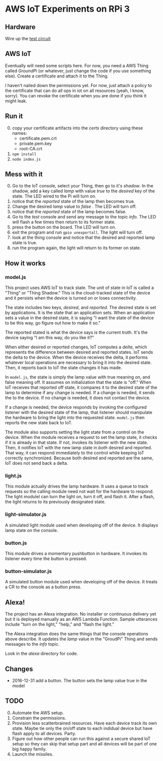 # AWS IoT Experiments on RPi 3

## Hardware

Wire up the [test circuit](https://aztecrex.github.io/rpi-verify-gpio/)

## AWS IoT

Eventually will need some scripts here. For now, you need a AWS Thing called _GroundPi_
(or whatever, just change the code if you use something else). Create a certificate
and attach it to the Thing.

I haven't nailed down the permissions yet. For now, just attach a policy to the
certificate that can do all ops in iot on all resources (yeah, I know, sorry).
You can revoke the certificate when you are done if you think it might leak.

## Run it

0. copy your certificate artifacts into the _certs_ directory using these
names:
   - certificate.pem.crt
   - private.pem.key
   - root-CA.crt
0. `npm install`
0. `node index.js`

## Mess with it

0. Go to the IoT console, select your Thing, then go to it's _shadow_. In the shadow,
add a key called _lamp_ with value _true_ to the _desired_ key of the state. 
The LED wired to the Pi will turn on.
0. notice that the _reported_ state of the lamp then becomes true.
0. Change the desired _lamp_ value to _false_ . The LED will turn off.
0. notice that the _reported_ state of the lamp becomes false.
0. Go to the _test_ console and send any message to the topic _info_. The LED will flash
a few times then return to its former state.
0. press the button on the board. The LED will turn on.
0. exit the program and run `gpio unexportall`. The light will turn off.
0. look at the thing console and notice that the desired and reported lamp state is true.
0. run the program again, the light will return to its former on state.

## How it works

### model.js

This project uses AWS IoT to track state. The unit of state in IoT is called a "Thing" or
"Thing Shadow." This is the cloud-tracked state of the device and it persists when the
device is turned on or loses connectivity.

The state includes two keys, _desired_, and _reported_. The desired state is set by
applications. It is the state that an application sets. When an application sets a
value in the desired state, it is saying "I want the state of the device to be this way,
go figure out how to make it so."

The reported stated is what the device says is the current truth. It's the device saying
"I am this way, do you like it?"

When either desired or reported changes, IoT computes a _delta_, which represents the
difference between desired and reported states. IoT sends the delta to the
device. When the device receives the delta, it performs whatever local operations are
necessary to bring it into the desired state. Then, it reports back to IoT the state
changes it has made.

In `model.js`, the state is simply the lamp value with true meaning on, and false meaning
off. It assumes on initialization that the state is "off."  When IoT receives that reported
off state, it compares it to the desired state of the lamp to determine if any change is
needed. If a change is needed, it sends the to the device. If no change is needed, it does not
contact the device.

If a change is needed, the device responds by invoking the configured listener with the
desired state of the lamp, that listener should manipulate the hardware to bring the
light into the requested state. `model.js` then reports the new state back to IoT.

The module also supports setting the light state from a control on the device. When the
module receives a request to set the lamp state, it checks if it is already in that
state. If not, invokes its listener with the new state. Then, it notifies IoT
with the new lamp state in _both_ desired and reported. That way, it can respond 
immediately to the control while keeping IoT correctly synchronized. Because both 
desired and reported are the same, IoT does not send back a delta.

### light.js

This module actually drives the lamp hardware. It uses a queue to track requests so the
calling module need not wait for the hardware to respond. The light modulel can turn
the light on, turn it off, and flash it. After a flash, the light returns to its previously
designated state.

### light-simulator.js

A simulated light module used when developing off of the device. It displays lamp
state on the console.

### button.js

This module drives a momentary pushbutton in hardware. It invokes its listener every
time the button is pressed.

### button-simulator.js

A simulated button module used when developing off of the device. It treats a CR to the
console as a button press.

## Alexa!

The project has an Alexa integration. No installer or continuous delivery yet but it is
deployed manually as an AWS Lambda Function. Sample utterances include "turn on the light,"
"help," and "flash the light."

The Alexa integration does the same things that the console operations above describe. It
updates the _lamp_ value in the "GroudPi" Thing and sends messages to the _info_ topic.

Look in the _alexa_ directory for code.

## Changes

- 2016-12-31 add a button. The button sets the lamp value true in the model

## TODO

0. Automate the AWS setup.
0. Constrain the permissions.
0. Provision less scatterbrained resources. Have each device track its own state. Maybe tie only
the on/off state to each indidual device but have flash apply to all devices. Party.
0. Figure out how other people can run this against a secure shared IoT setup so they can skip that
setup part and all devices will be part of one big happy family.
0. Launch the missiles.
